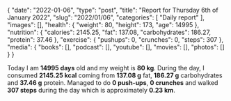 {
    "date": "2022-01-06",
    "type": "post",
    "title": "Report for Thursday 6th of January 2022",
    "slug": "2022\/01\/06",
    "categories": [
        "Daily report"
    ],
    "images": [],
    "health": {
        "weight": 80,
        "height": 173,
        "age": 14995
    },
    "nutrition": {
        "calories": 2145.25,
        "fat": 137.08,
        "carbohydrates": 186.27,
        "protein": 37.46
    },
    "exercise": {
        "pushups": 0,
        "crunches": 0,
        "steps": 307
    },
    "media": {
        "books": [],
        "podcast": [],
        "youtube": [],
        "movies": [],
        "photos": []
    }
}

Today I am <strong>14995 days</strong> old and my weight is <strong>80 kg</strong>. During the day, I consumed <strong>2145.25 kcal</strong> coming from <strong>137.08 g</strong> fat, <strong>186.27 g</strong> carbohydrates and <strong>37.46 g</strong> protein. Managed to do <strong>0 push-ups</strong>, <strong>0 crunches</strong> and walked <strong>307 steps</strong> during the day which is approximately <strong>0.23 km</strong>.